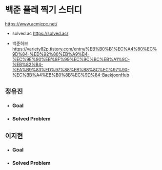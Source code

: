 # 백준 플레 찍기 스터디

https://www.acmicpc.net/

* solved.ac
https://solved.ac/

* 백준허브
https://variety82p.tistory.com/entry/%EB%B0%B1%EC%A4%80%EC%9D%84-%ED%92%80%EB%A9%B4-%EC%9E%90%EB%8F%99%EC%9C%BC%EB%A1%9C-%EB%82%B4-%EA%B9%83%ED%97%88%EB%B8%8C%EC%97%90-%EC%BB%A4%EB%B0%8B%EC%9D%84-BaekjoonHub


정유진
-----------------------
* ### Goal

* ### Solved Problem

이지현
-----------------------
* ### Goal

* ### Solved Problem

